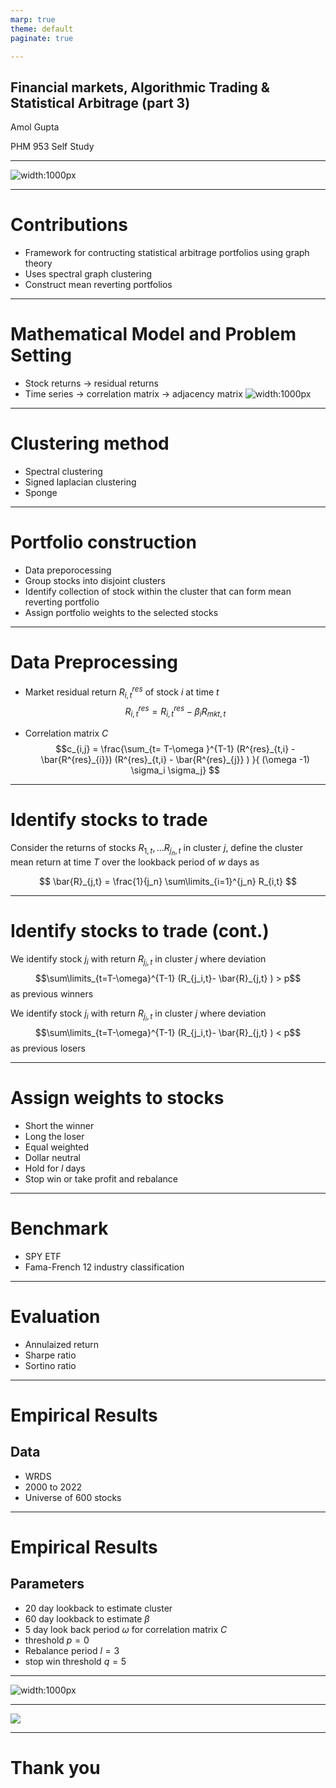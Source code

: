 ```yaml
---
marp: true
theme: default
paginate: true

---
```

<!-- _paginate : Hide -->
<!-- Add this anywhere in your Markdown file -->
<script type="module">
  import mermaid from 'https://cdn.jsdelivr.net/npm/mermaid@10/dist/mermaid.esm.min.mjs';
  mermaid.initialize({ startOnLoad: true });
</script>

## Financial markets, Algorithmic Trading & Statistical Arbitrage (part 3)

Amol Gupta

PHM 953 Self Study



---


![width:1000px](./img/part3_Paper_title.png) 

---
# Contributions
- Framework for contructing statistical arbitrage portfolios using graph theory
- Uses spectral graph clustering
- Construct mean reverting portfolios

---
#  Mathematical Model and Problem Setting
- Stock returns -> residual returns
- Time series -> correlation matrix -> adjacency matrix
  ![width:1000px](./img/graph_clustering.png)

---
# Clustering method

- Spectral clustering
- Signed laplacian clustering
- Sponge
  
---
# Portfolio construction

- Data preporocessing 
- Group stocks into disjoint clusters
- Identify collection of stock within the cluster that can form mean reverting portfolio
- Assign portfolio weights to the selected stocks
---
# Data Preprocessing

- Market residual return $R^{res}_{i,t}$ of stock $i$ at time $t$
   $$ R^{res}_{i,t} = R^{res}_{i,t} - \beta_i R_{mkt,t}  $$
<!-- SPY etf as market proxy, We use 60 trading day rolling window and perhaps daily time frame -->

- Correlation matrix $C$
$$c_{i,j} = \frac{\sum_{t= T-\omega }^{T-1} (R^{res}_{t,i} - \bar{R^{res}_{i}}) (R^{res}_{t,i} - \bar{R^{res}_{j}} )  }{ (\omega -1) \sigma_i \sigma_j} $$
---
<!-- 
# clustering

- Create K clusters

--- -->


# Identify stocks to trade
Consider the returns of stocks $R_{1,t}, \ldots  R_{j_n,t}$ in cluster $j$, define the cluster mean return at time  $T$ over the lookback period of $w$ days as

$$
   \bar{R}_{j,t}  = \frac{1}{j_n} \sum\limits_{i=1}^{j_n} R_{i,t}
$$

---
# Identify stocks to trade (cont.)
We identify stock $j_i$ with return $R_{j_i,t}$ in cluster $j$ where deviation 
$$\sum\limits_{t=T-\omega}^{T-1} (R_{j_i,t}- \bar{R}_{j,t} ) > p$$
 as previous winners

We identify stock $j_i$ with return $R_{j_i,t}$ in cluster $j$ where deviation 
$$\sum\limits_{t=T-\omega}^{T-1} (R_{j_i,t}- \bar{R}_{j,t} ) < p$$
 as previous losers

---
# Assign weights to stocks
- Short the winner
- Long the loser
- Equal weighted
- Dollar neutral
- Hold for $l$ days
- Stop win or take profit and rebalance
  
---
# Benchmark

- SPY ETF
- Fama-French 12 industry classification

---
# Evaluation

- Annulaized return
- Sharpe ratio
- Sortino ratio
---

# Empirical Results
## Data
  - WRDS
  - 2000 to 2022
  - Universe of 600 stocks

---
# Empirical Results
## Parameters
  - 20 day lookback to estimate cluster
  - 60 day lookback to estimate $\beta$ 
  - 5 day look back period $\omega$ for correlation matrix $C$
  - threshold $p = 0$
  - Rebalance period $l=3$
  - stop win threshold $q=5%$

---
![width:1000px](./img/mean_reversion_strategy.png)

---

![](./img/performance_table.png)

---

# Thank you
